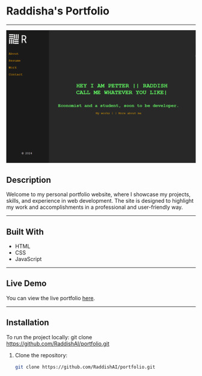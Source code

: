 # Raddisha's Portfolio

---

![Portfolio Screenshot](./images/portfolio.png)

## Description
Welcome to my personal portfolio website, where I showcase my projects, skills, and experience in web development. The site is designed to highlight my work and accomplishments in a professional and user-friendly way.

---

## Built With
- HTML
- CSS
- JavaScript

---

## Live Demo
You can view the live portfolio [here](https://raddishaisportfolio.netlify.app/).

---

## Installation
To run the project locally:
git clone https://github.com/RaddishAI/portfolio.git

1. Clone the repository:
   ```bash
   git clone https://github.com/RaddishAI/portfolio.git
